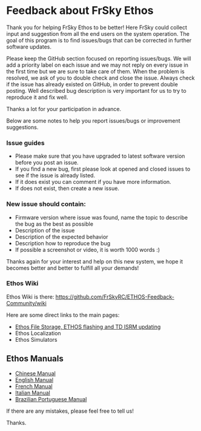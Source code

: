 # Feedback about FrSky Ethos

Thank you for helping FrSky Ethos to be better! Here FrSky could collect input and suggestion from all the end users on the system operation. The goal of this program is to find issues/bugs that can be corrected in further software updates.

Please keep the GitHub section focused on reporting issues/bugs. We will add a priority label on each issue and we may not reply on every issue in the first time but we are sure to take care of them. When the problem is resolved, we ask of you to double check and close the issue. Always check if the issue has already existed on GitHub, in order to prevent 
double posting. Well described bug description is very important for us to try to reproduce it and fix well. 

Thanks a lot for your participation in advance.

Below are some notes to help you report issues/bugs or improvement suggestions. 

### Issue guides
* Please make sure that you have upgraded to latest software version before you post an issue. 
* If you find a new bug, first please look at opened and closed issues to see if the issue is already listed.
* If it does exist you can comment if you have more information. 
* If does not exist, then create a new issue. 

### New issue should contain:
* Firmware version where issue was found, name the topic to describe the bug as the best as possible 
* Description of the issue 
* Description of the expected behavior
* Description how to reproduce the bug
* If possible a screenshot or video, it is worth 1000 words :) 

Thanks again for your interest and help on this new system, we hope it becomes better and better to fulfill all your demands!

### Ethos Wiki
Ethos Wiki is there: https://github.com/FrSkyRC/ETHOS-Feedback-Community/wiki

Here are some direct links to the main pages:
* [Ethos File Storage, ETHOS flashing and TD ISRM updating](https://github.com/FrSkyRC/ETHOS-Feedback-Community/wiki/ETHOS-File-Storage-and-Firmware-Flashing)
* Ethos Localization 
* Ethos Simulators

## Ethos Manuals
* [Chinese Manual](https://github.com/FrSkyRC/ETHOS-Feedback-Community/raw/main/doc/%5BCN%5D%20X20%20and%20Ethos%20User%20Manual_1.0.10_rev16.pdf)
* [English Manual](https://github.com/FrSkyRC/ETHOS-Feedback-Community/raw/main/doc/%5BEN%5D%20X20%20and%20Ethos%20User%20Manual_1.4.6_rev0.pdf)
* [French Manual](https://github.com/FrSkyRC/ETHOS-Feedback-Community/raw/main/doc/%5BFR%5D%20X20%20and%20Ethos%20User%20Manual_1.0.17_rev18.pdf)
* [Italian Manual](https://github.com/FrSkyRC/ETHOS-Feedback-Community/raw/main/doc/%5BIT%5D%20X20%20and%20Ethos%20User%20Manual_1.4.2_rev1.pdf)
* [Brazilian Portuguese Manual](https://github.com/FrSkyRC/ETHOS-Feedback-Community/raw/main/doc/%5BES%5D%20X20%20and%20Ethos%20User%20Manual_1.4.6_rev0.pdf)

If there are any mistakes, please feel free to tell us!

Thanks.

